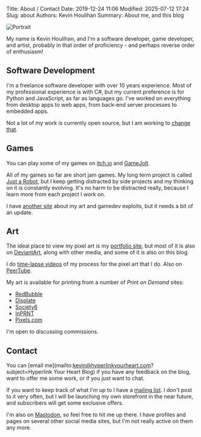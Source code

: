 Title: About / Contact
Date: 2019-12-24 11:06
Modified: 2025-07-12 17:24
Slug: about
Authors: Kevin Houlihan
Summary: About me, and this blog

![Portrait]({static}/images/about/Selfie_x5.png "Itsa me!")

My name is Kevin Houlihan, and I'm a software developer, game developer, and artist, probably in that order of proficiency - and perhaps reverse order of enthusiasm!

## Software Development

I'm a freelance software developer with over 10 years experience. Most of my professional experience is with C#, but my current preference is for Python and JavaScript, as far as languages go. I've worked on everything from desktop apps to web apps, from back-end server processes to embedded apps.

Not a lot of my work is currently open source, but I am working to [change that](https://github.com/khoulihan).

## Games

You can play some of my games on [itch.io](https://hyperlinkyourheart.itch.io/) and [GameJolt](https://gamejolt.com/@hyperlinkyourheart).

All of my games so far are short jam games. My long term project is called [Just a Robot](https://gamejolt.com/games/just-a-robot/185852), but I keep getting distracted by side projects and my thinking on it is constantly evolving. It's no harm to be distracted really, because I learn more from each project I work on.

I have [another site](https://hyperlinkyourheart.com) about my art and gamedev exploits, but it needs a bit of an update.

## Art

The ideal place to view my pixel art is my [portfolio site](https://portfolio.hyperlinkyourheart.com), but most of it is also on [DeviantArt](https://www.deviantart.com/randomhuman/gallery), along with other media, and some of it is also on this blog.

I do [time-lapse videos](https://www.youtube.com/channel/UCc_O9Hp5UfQ-IHswi1H54Zg) of my process for the pixel art that I do. Also on [PeerTube](https://makertube.net/c/hyperlinkyourheartart/videos).

My art is available for printing from a number of *Print on Demand* sites:

 * [RedBubble](https://randomhumanity.redbubble.com)
 * [Displate](https://displate.com/hyperlinkyourheart)
 * [Society6](https://society6.com/hyperlinkyourheart)
 * [InPRNT](https://www.inprnt.com/gallery/hyperlinkyourheart/)
 * [Pixels.com](https://pixels.com/profiles/kevin-houlihan/shop)

I'm open to discussing commissions.

## Contact

You can [email me](mailto:kevin@hyperlinkyourheart.com?subject=Hyperlink Your Heart Blog) if you have any feedback on the blog, want to offer me some work, or if you just want to chat.

If you want to keep track of what I'm up to I have a [mailing list](http://eepurl.com/duG-VD). I don't post to it very often, but I will be launching my own storefront in the near future, and subscribers will get some exclusive offers.

I'm also on [Mastodon](https://mastodon.ie/@hyperlinkyourheart), so feel free to hit me up there. I have profiles and pages on several other social media sites, but I'm not really active on them any more.

